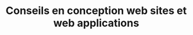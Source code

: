---
layout: page_webarchitect
title: Conseils en conception web sites et web applications
permalink: /webarchitect/
icon: <i class="fas fa-pen text-purple"></i>
title-h1: Webarchitect
name-badge: Projets web & numériques
lead-title: De la stratégie à la mise en œuvre technique, je vous accompagne à chaque étape d’un projet web ou numérique (digital).
webarchitect:
    title: Suivi de vos projets web uniques et personnalisés
    body: Par des flux de documents performants, des schémas et des cas concrets je vous accompagne avec fiabilité, pragmatisme et réalisme. Je vous propose des projets web efficaces et réalisables. Le numérique est un monde en perpétuel mouvement.
gestion:
    title: Gestion et suivi de projets web
    body: Pour accélérer et optimiser la réussite de vos projets, vous avez besoin d’être accompagnés dans le pilotage de vos projets.
agile:
    title: Méthodologie agile
    body: Accélérer le développement du produit web de façon incrémentale et itérative.
presta:
    title: Recherche de prestataires
    body: Un projet web est composé de multiples compétences. Il est primordial de garder la communication entre les équipes.
moa:
    title: Assistance MOA/MOE
    body: La création d’un site web est un exercice important pour le porteur de projets web sur la création de site internet.
formation:
    title: Formation aux outils Web & Numérique
    body1: La formation, c'est l’occasion de développer vos connaissances et vos compétences. Vous donner une aisance supplémentaire face aux outils développés. 
    body2: Je vous accompagne sur les bonnes pratiques web et numériques..
    body3: Vous permettre également de vous accompagner et de rassurer les utilisateurs sur le fonctionnement de chaque interface. Leur donner des explications sur les actions qu'ils vont devoir réaliser.
strategie:
    title: Accompagnement de vos stratégies Numérique
    body: Du développement sur-mesure à l’accompagnement je peux répondre aux demandes de la simple intégration HTM/CSS à l'optimisation du référencement en passant par le développement d'applications métiers complexes.
form-contact-lead:
    title: Prenez contact et rencontrons-nous
    body: Qualifiez et menez à bien vos projets de site web et web application sur internet.
---